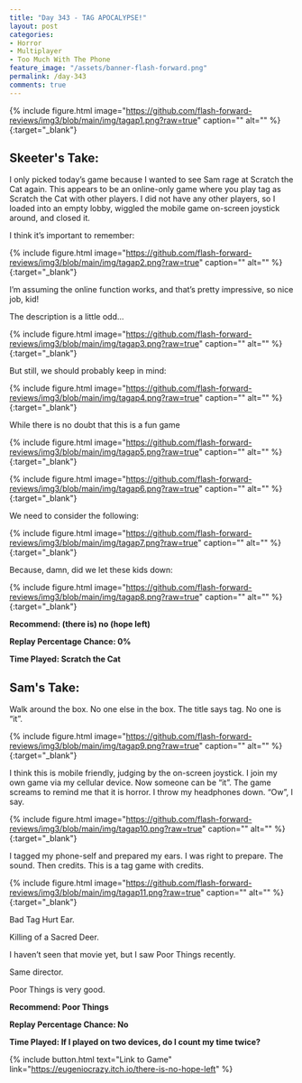 ```yaml
---
title: "Day 343 - TAG APOCALYPSE!"
layout: post
categories:
- Horror
- Multiplayer
- Too Much With The Phone
feature_image: "/assets/banner-flash-forward.png"
permalink: /day-343
comments: true
---
```


{% include figure.html image="https://github.com/flash-forward-reviews/img3/blob/main/img/tagap1.png?raw=true" caption="" alt="" %}{:target="_blank"}
 
## Skeeter's Take:

I only picked today’s game because I wanted to see Sam rage at Scratch the Cat again. This appears to be an online-only game where you play tag as Scratch the Cat with other players. I did not have any other players, so I loaded into an empty lobby, wiggled the mobile game on-screen joystick around, and closed it. 

I think it’s important to remember: 

{% include figure.html image="https://github.com/flash-forward-reviews/img3/blob/main/img/tagap2.png?raw=true" caption="" alt="" %}{:target="_blank"}

I’m assuming the online function works, and that’s pretty impressive, so nice job, kid! 

The description is a little odd…

{% include figure.html image="https://github.com/flash-forward-reviews/img3/blob/main/img/tagap3.png?raw=true" caption="" alt="" %}{:target="_blank"}

But still, we should probably keep in mind: 

{% include figure.html image="https://github.com/flash-forward-reviews/img3/blob/main/img/tagap4.png?raw=true" caption="" alt="" %}{:target="_blank"}

While there is no doubt that this is a fun game

{% include figure.html image="https://github.com/flash-forward-reviews/img3/blob/main/img/tagap5.png?raw=true" caption="" alt="" %}{:target="_blank"}

{% include figure.html image="https://github.com/flash-forward-reviews/img3/blob/main/img/tagap6.png?raw=true" caption="" alt="" %}{:target="_blank"}

We need to consider the following: 

{% include figure.html image="https://github.com/flash-forward-reviews/img3/blob/main/img/tagap7.png?raw=true" caption="" alt="" %}{:target="_blank"}

Because, damn, did we let these kids down: 

{% include figure.html image="https://github.com/flash-forward-reviews/img3/blob/main/img/tagap8.png?raw=true" caption="" alt="" %}{:target="_blank"}

**Recommend: (there is) no (hope left)**

**Replay Percentage Chance: 0%**

**Time Played: Scratch the Cat**

## Sam's Take:

Walk around the box. No one else in the box. The title says tag. No one is “it”. 

{% include figure.html image="https://github.com/flash-forward-reviews/img3/blob/main/img/tagap9.png?raw=true" caption="" alt="" %}{:target="_blank"}

I think this is mobile friendly, judging by the on-screen joystick. I join my own game via my cellular device. Now someone can be “it”. The game screams to remind me that it is horror. I throw my headphones down. “Ow”, I say.

{% include figure.html image="https://github.com/flash-forward-reviews/img3/blob/main/img/tagap10.png?raw=true" caption="" alt="" %}{:target="_blank"}

I tagged my phone-self and prepared my ears. I was right to prepare. The sound. Then credits. This is a tag game with credits.

{% include figure.html image="https://github.com/flash-forward-reviews/img3/blob/main/img/tagap11.png?raw=true" caption="" alt="" %}{:target="_blank"}

Bad Tag Hurt Ear.

Killing of a Sacred Deer.

I haven’t seen that movie yet, but I saw Poor Things recently.

Same director.

Poor Things is very good.

**Recommend: Poor Things**

**Replay Percentage Chance: No**

**Time Played: If I played on two devices, do I count my time twice?**

{% include button.html text="Link to Game" link="https://eugeniocrazy.itch.io/there-is-no-hope-left" %}